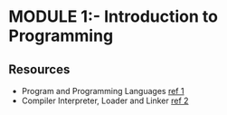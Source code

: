 
# MODULE 1:- Introduction to Programming
## Resources
 - Program and Programming Languages [ref 1](https://github.com/Sushreesatarupa/cpp/tree/main/Module%201-%20Intro%20to%20Programming)
 - Compiler Interpreter, Loader and Linker [ref 2](https://icarus.cs.weber.edu/~dab/cs1410/textbook/1.Basics/compiler_op.html)
